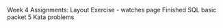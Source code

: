 Week 4 Assignments:
    Layout Exercise - watches page
    Finished SQL basic packet
    5 Kata problems